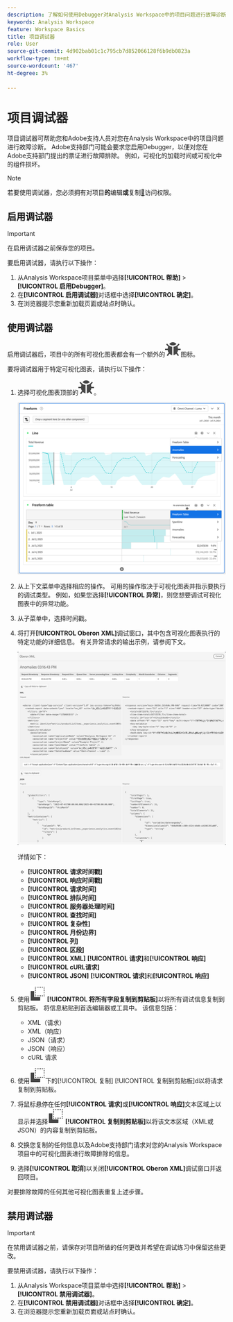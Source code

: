 ```yaml
---
description: 了解如何使用Debugger对Analysis Workspace中的项目问题进行故障诊断。
keywords: Analysis Workspace
feature: Workspace Basics
title: 项目调试器
role: User
source-git-commit: 4d902bab01c1c795cb7d852066128f6b9db0823a
workflow-type: tm+mt
source-wordcount: '467'
ht-degree: 3%

---
```


# 项目调试器

项目调试器可帮助您和Adobe支持人员对您在Analysis Workspace中的项目问题进行故障诊断。 Adobe支持部门可能会要求您启用Debugger，以便对您在Adobe支持部门提出的票证进行故障排除。 例如，可视化的加载时间或可视化中的组件损坏。

>[!NOTE]
>
>若要使用调试器，您必须拥有对项目&#x200B;**的**&#x200B;编辑&#x200B;**或**&#x200B;复制[&#128279;](https://experienceleague.adobe.com/zh-hans/docs/experience-cloud-kcs/kbarticles/ka-25744)访问权限。
>


## 启用调试器

>[!IMPORTANT]
>
>在启用调试器之前保存您的项目。
>

要启用调试器，请执行以下操作：

1. 从Analysis Workspace项目菜单中选择&#x200B;**[!UICONTROL 帮助]** > **[!UICONTROL 启用Debugger]**。
1. 在&#x200B;**[!UICONTROL 启用调试器]**&#x200B;对话框中选择&#x200B;**[!UICONTROL 确定]**。
1. 在浏览器提示您重新加载页面或站点时确认。


## 使用调试器

启用调试器后，项目中的所有可视化图表都会有一个额外的![错误](/help/assets/icons/Bug.svg)图标。

要将调试器用于特定可视化图表，请执行以下操作：

1. 选择可视化图表顶部的![错误](/help/assets/icons/Bug.svg)。

   ![调试器上下文菜单](assets/debugger-context-menu.png)

1. 从上下文菜单中选择相应的操作。 可用的操作取决于可视化图表并指示要执行的调试类型。 例如，如果您选择&#x200B;**[!UICONTROL 异常]**，则您想要调试可视化图表中的异常功能。
1. 从子菜单中，选择时间戳。
1. 将打开&#x200B;**[!UICONTROL Oberon XML]**&#x200B;调试窗口，其中包含可视化图表执行的特定功能的详细信息。 有关异常请求的输出示例，请参阅下文。

   ![输出调试请求](assets/debugger-oberon.png)

   详情如下：

   * **[!UICONTROL 请求时间戳]**
   * **[!UICONTROL 响应时间戳]**
   * **[!UICONTROL 请求时间]**
   * **[!UICONTROL 排队时间]**
   * **[!UICONTROL 服务器处理时间]**
   * **[!UICONTROL 查找时间]**
   * **[!UICONTROL 复杂性]**
   * **[!UICONTROL 月份边界]**
   * **[!UICONTROL 列]**
   * **[!UICONTROL 区段]**
   * **[!UICONTROL XML]** **[!UICONTROL 请求]**&#x200B;和&#x200B;**[!UICONTROL 响应]**
   * **[!UICONTROL cURL请求]**
   * **[!UICONTROL JSON]** **[!UICONTROL 请求]**&#x200B;和&#x200B;**[!UICONTROL 响应]**

1. 使用![复制](/help/assets/icons/Copy.svg) **[!UICONTROL 将所有字段复制到剪贴板]**&#x200B;以将所有调试信息复制到剪贴板。 将信息粘贴到首选编辑器或工具中。 该信息包括：

   * XML（请求）
   * XML（响应）
   * JSON（请求）
   * JSON（响应）
   * cURL 请求

1. 使用![cURL请求](/help/assets/icons/Copy.svg)下的[!UICONTROL 复制] **&#x200B;**&#x200B;[!UICONTROL 复制到剪贴板]&#x200B;**&#x200B;**&#x200B;d以将请求复制到剪贴板。
1. 将鼠标悬停在任何&#x200B;**[!UICONTROL 请求]**&#x200B;或&#x200B;**[!UICONTROL 响应]**&#x200B;文本区域上以显示并选择![复制](/help/assets/icons/Copy.svg) **[!UICONTROL 复制到剪贴板]**&#x200B;以将该文本区域（XML或JSON）的内容复制到剪贴板。

1. 交换您复制的任何信息以及Adobe支持部门请求对您的Analysis Workspace项目中的可视化图表进行故障排除的信息。

1. 选择&#x200B;**[!UICONTROL 取消]**&#x200B;以关闭&#x200B;**[!UICONTROL Oberon XML]**&#x200B;调试窗口并返回项目。

对要排除故障的任何其他可视化图表重复上述步骤。

## 禁用调试器

>[!IMPORTANT]
>
>在禁用调试器之前，请保存对项目所做的任何更改并希望在调试练习中保留这些更改。
>

要禁用调试器，请执行以下操作：

1. 从Analysis Workspace项目菜单中选择&#x200B;**[!UICONTROL 帮助]** > **[!UICONTROL 禁用调试器]**。
1. 在&#x200B;**[!UICONTROL 禁用调试器]**&#x200B;对话框中选择&#x200B;**[!UICONTROL 确定]**。
1. 在浏览器提示您重新加载页面或站点时确认。



